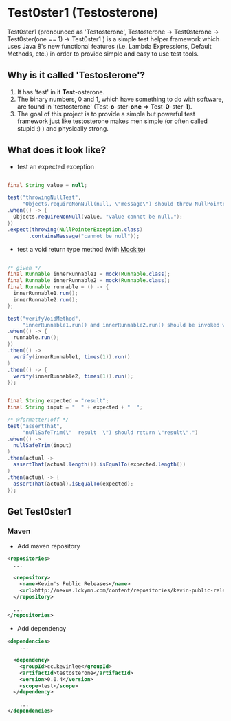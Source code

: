 Test0ster1 (Testosterone)
=========================

Test0ster1 (pronounced as 'Testosterone', Testosterone -> Test0sterone -> Test0ster(one == 1) -> Test0ster1 ) is a simple test helper framework which uses Java 8's new functional features (i.e. Lambda Expressions, Default Methods, etc.) in order to provide simple and easy to use test tools.

## Why is it called 'Testosterone'?

1. It has 'test' in it **Test**-osterone.
2. The binary numbers, 0 and 1, which have something to do with software, are found in 'testosterone' (Test-**o**-ster-**one** => Test-**0**-ster-**1**).
3. The goal of this project is to provide a simple but powerful test framework just like testosterone makes men simple (or often called stupid :) ) and physically strong.


## What does it look like?

* test an expected exception

```java

final String value = null;

test("throwingNullTest",
     "Objects.requireNonNull(null, \"message\") should throw NullPointerException.")
.when(() -> {
  Objects.requireNonNull(value, "value cannot be null.");
})
.expect(throwing(NullPointerException.class)
       .containsMessage("cannot be null"));

```

* test a void return type method (with [Mockito](https://github.com/mockito/mockito))

```java

/* given */
final Runnable innerRunnable1 = mock(Runnable.class);
final Runnable innerRunnable2 = mock(Runnable.class);
final Runnable runnable = () -> {
  innerRunnable1.run();
  innerRunnable2.run();
};

test("verifyVoidMethod",
     "innerRunnable1.run() and innerRunnable2.run() should be invoked when runnable.run().")
.when(() -> {
  runnable.run();
})
.then(() ->
  verify(innerRunnable1, times(1)).run()
)
.then(() -> {
  verify(innerRunnable2, times(1)).run();
});

```

```java

final String expected = "result";
final String input = "  " + expected + "  ";

/* @formatter:off */
test("assertThat",
     "nullSafeTrim(\"  result  \") should return \"result\".")
.when(() ->
  nullSafeTrim(input)
)
.then(actual ->
  assertThat(actual.length()).isEqualTo(expected.length())
)
.then(actual -> {
  assertThat(actual).isEqualTo(expected);
});

```

## Get Test0ster1
### Maven
* Add maven repository
```xml
<repositories>
  ...

  <repository>
    <name>Kevin's Public Releases</name>
    <url>http://nexus.lckymn.com/content/repositories/kevin-public-releases</url>
  </repository>

  ...
</repositories>
```
* Add dependency
```xml
<dependencies>
	...

  <dependency>
    <groupId>cc.kevinlee</groupId>
    <artifactId>testosterone</artifactId>
    <version>0.0.4</version>
    <scope>test</scope>
  </dependency>

	...
</dependencies>
```
